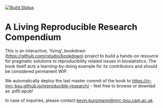 [![Build Status](https://travis-ci.org/rr-mrc-bsu/reproducible-research.svg?branch=master)](https://travis-ci.org/rr-mrc-bsu/reproducible-research)



# A Living Reproducible Research Compendium


This is an interactive, 'living', bookdown (https://github.com/rstudio/bookdown) 
project to build a hands-on resource
for pragmatic solutions to reproducibility related issues in biostatistics.
The book itself acts a learning-by-doing example for its contributors and should 
be considered permanent WIP.

We automatically deploy the last master commit of the book to 
https://rr-mrc-bsu.github.io/reproducible-research/ - 
feel free to browse or downlad as .pdf/.epub!

In case of inquiries, please contact kevin.kunzmann@mrc-bsu.cam.ac.uk.

